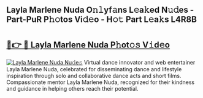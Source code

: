 ## Layla Marlene Nuda O𝚗𝚕yf𝚊ns L𝚎a𝚔ed N𝚞𝚍es - Part-PuR P𝚑𝚘tos Vi𝚍𝚎o - H𝚘𝚝 Part L𝚎a𝚔s L4R8B

# <h2><a href="http://kf1cnl.oniu.top/?m=Layla+Marlene+Nuda">🔗👉 🔴 Layla Marlene Nuda P𝚑ot𝚘𝚜 V𝚒d𝚎o</a></h2>

[![Layla Marlene Nuda Nu𝚍e𝚜](https://i.imgur.com/0qMVB7G.gif)](http://kf1cnl.oniu.top/?m=Layla+Marlene+Nuda)
Virtual dance innovator and web entertainer Layla Marlene Nuda, celebrated for disseminating dance and lifestyle inspiration through solo and collaborative dance acts and short films. Compassionate mentor Layla Marlene Nuda, recognized for their kindness and guidance in helping others reach their potential.  
